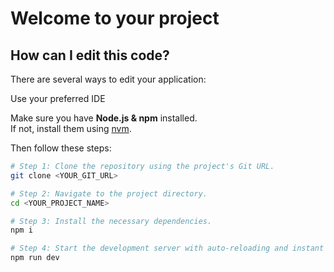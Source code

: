 # Welcome to your project


## How can I edit this code?

There are several ways to edit your application:

Use your preferred IDE

Make sure you have **Node.js & npm** installed.  
If not, install them using [nvm](https://github.com/nvm-sh/nvm#installing-and-updating).

Then follow these steps:

```sh
# Step 1: Clone the repository using the project's Git URL.
git clone <YOUR_GIT_URL>

# Step 2: Navigate to the project directory.
cd <YOUR_PROJECT_NAME>

# Step 3: Install the necessary dependencies.
npm i

# Step 4: Start the development server with auto-reloading and instant preview.
npm run dev
